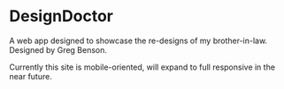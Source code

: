 # DesignDoctor
A web app designed to showcase the re-designs of my brother-in-law. Designed by Greg Benson.

Currently this site is mobile-oriented, will expand to full responsive in the near future.
